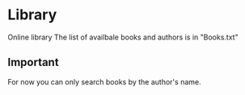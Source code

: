 # Library
Online library
The list of availbale books and authors is in "Books.txt"
## Important ##
For now you can only search books by the author's name.


